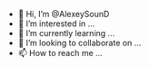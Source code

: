 - 👋 Hi, I’m @AlexeySounD
- 👀 I’m interested in ...
- 🌱 I’m currently learning ...
- 💞️ I’m looking to collaborate on ...
- 📫 How to reach me ...

<!---
AlexeySounD/AlexeySounD is a ✨ special ✨ repository because its `README.md` (this file) appears on your GitHub profile.
You can click the Preview link to take a look at your changes.
--->

